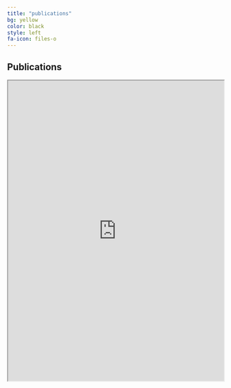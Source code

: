 ```yaml
---
title: "publications"
bg: yellow
color: black
style: left
fa-icon: files-o
---
```


## Publications

<iframe src="http://bibbase.org/show?bib=http%3A%2F%2Fcap-csail.github.io%2F%2Ffiles%2Fcap_pubs.bib&msg=embed" width="100%" height="700" ></iframe>
